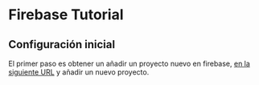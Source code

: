 # Firebase Tutorial

## Configuración inicial
El primer paso es obtener un añadir un proyecto nuevo en firebase, [en la siguiente
URL](https://console.firebase.google.com)  y añadir un nuevo  proyecto.


